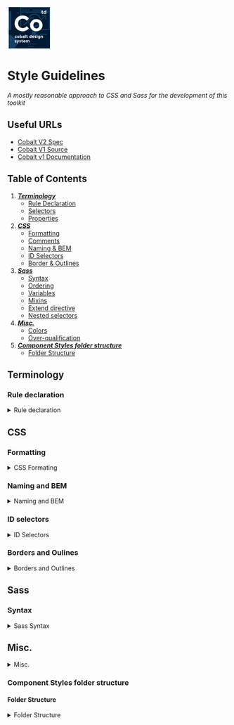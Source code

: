 <img src="cobalt.png" height="100" width="100"/>

# Style Guidelines

*A mostly reasonable approach to CSS and Sass for the development of this toolkit*

## Useful URLs

- [Cobalt V2 Spec](https://talkdesk.atlassian.net/wiki/spaces/COB/pages/1161036646/)
- [Cobalt V1 Source](https://github.com/Talkdesk/cobalt_design/)
- [Cobalt v1 Documentation](https://cobalt-design.talkdeskapp.com/)


## Table of Contents

  1. ***[Terminology](#terminology)***
      - [Rule Declaration](#rule-declaration)
      - [Selectors](#selectors)
      - [Properties](#properties)
  1. ***[CSS](#css)***
      - [Formatting](#formatting)
      - [Comments](#comments)
      - [Naming & BEM](#naming-and-bem)
      - [ID Selectors](#id-selectors)
      - [Border & Outlines](#border-and-outlines)
  1. ***[Sass](#sass)***
      - [Syntax](#syntax)
      - [Ordering](#ordering-of-property-declarations)
      - [Variables](#variables)
      - [Mixins](#mixins)
      - [Extend directive](#extend-directive)
      - [Nested selectors](#nested-selectors)
  1. ***[Misc.](#misc)***
      - [Colors](#colors)
      - [Over-qualification](#over-qualification)
  1. ***[Component Styles folder structure](#component-styles-folder-structure)***
      - [Folder Structure](#folder-structure)

## Terminology

### Rule declaration

<details>

<summary>Rule declaration</summary>

A “_rule declaration_” is the name given to a selector (or a group of selectors) with an accompanying group of properties. Here's an example:

```scss
.co-button {
  ...
  position: relative;
  min-height: 42px;
  ...
}
```

### Selectors

In a rule declaration, “_selectors_" are the bits that determine which elements in the _DOM tree_ will be styled by the defined properties. Selectors can match HTML elements, as well as an element's _class_, _ID_, or any of its attributes. Here are some examples of selectors:

```scss
.co-button {
  /* ... */
}

[aria-hidden] {
  /* ... */
}
```

### Properties

Finally, properties are what give the selected elements of a rule declaration their style. Properties are key-value pairs, and a rule declaration can contain one or more property declarations. Property declarations look like this:

```scss
/* some selector */ {
  position: relative;
  display: block;
}
```

</details>

## CSS

### Formatting

<details>

<summary>CSS Formating</summary>

- Use soft tabs (2 spaces) for indentation.
- Use dashes over camelCasing in class names. Underscores are OK if you're using BEM (see [BEM](#bem) below).
- When using multiple selectors in a rule declaration, give each selector its own line.
- Put a space before the opening brace `{` in rule declarations.
- In properties, put a space after, but not before, the `:` character.
- Put closing braces `}` of rule declarations on a new line.
- Put blank lines between rule declarations and between logical groups of properties.
- Do not use ID selectors (ever *).

\* - special exception is made for Cobalt Reacts Portals

***Bad***

```scss
.co-button {
  position: relative;
  min-height: 42px; ... }

.no, .nope, .not_good {
    // ...
}

#lol-no {
  // ...
}
```

***Good***

```scss
.co-button {
  position: relative;
  min-height: 42px;
  ...
}

.one,
.selector,
.per-line {
  // ...
}
```

**Property Ordering Declaration**

***Good***

```scss
.co-button {
  @include type-setting(smll);
  @include font-weight(medium);
  box-sizing: border-box;
  position: relative;
  display: inline-flex;
  justify-content: center;
  align-items: center;
  line-height: initial;
  vertical-align: middle;
  min-height: 42px;
  padding: 0 24px;
  border-radius: $border-radius;
  ...
}
```

***Acceptable***

```scss
.co-button {
  @include type-setting(small);
  @include font-weight(medium);

  box-sizing: border-box;
  position: relative;
  display: inline-flex;

  justify-content: center;
  align-items: center;
  line-height: initial;
  vertical-align: middle;

  min-height: 42px;
  padding: 0 24px;
  border-radius: $border-radius;
  ...
}
```

- Although, while not fully enforced, divide properties in logical groups within a selector block, in the following order:
  - Layout properties
  - Element geometry properties
  - Cosmetic properties
  - Behavioural properties
- Prefer line comments (`//` in Sass-land) to block comments.
- Prefer comments on their own line. Avoid end-of-line comments.
- Write detailed comments for code that isn't self-documenting:
  - Uses of z-index
  - Compatibility or browser-specific hacks

</details>

### Naming and BEM

<details>

<summary>Naming and BEM</summary>

All styles developed through Cobalts Design System should be prefixed with `co-`. This communicates that the class developed specifically in/from this project and used only in its scope.

```scss
.co-card { }

.co-card--featured { }

.co-card__title { }

.co-card__content { }

.co--small {}
```

We encourage the use of BEM notation for these reasons:

- It helps create clear, strict relationships between CSS and HTML
- It helps us create reusable, composable components
- It allows for less nesting and lower specificity
- It helps in building scalable stylesheets

***BEM***, or “_Block-Element-Modifier_”, is a _naming convention_ for classes in _HTML_ and _CSS_. It was originally developed by _Yandex_ with large codebases and scalability in mind, and can serve as a solid set of guidelines for implementing _OOCSS_.

- CSS Trick's [BEM 101](https://css-tricks.com/bem-101/)
- Harry Roberts' [introduction to BEM](http://csswizardry.com/2013/01/mindbemding-getting-your-head-round-bem-syntax/)

***Example***

```html
<article class="co-card co-card--featured">

  <h1 class="co-card__title">GLorem ipsum dolor</h1>

  <div class="co-card__content">
    <p>Vestibulum id ligula porta felis euismod semper.</p>
  </div>

</article>
```

```css
.co-card { }

.co-card--featured { }

.co-card__title { }

.co-card__content { }
```

- `.co-card` is the “block” and represents the higher-level component
- `.co-card__title` is an “element” and represents a descendant of `.co-card` that helps compose the block as a whole.
- `.co-card--featured` is a “modifier” and represents a different state or variation on the `.co-card` block.
- However in select use cases `.co-card.co--small` (even though it's an overqualification) is allowed - this is referrend within the theam as a global modiffier with a specific context;

</details>

### ID selectors

<details>

<summary>ID Selectors</summary>

While it is possible to select elements by ID in CSS, it should generally be considered an anti-pattern. ID selectors introduce an unnecessarily high level of [specificity](https://developer.mozilla.org/en-US/docs/Web/CSS/Specificity) to your rule declarations, and they are not reusable.

For more on this subject, read [CSS Wizardry's article](http://csswizardry.com/2014/07/hacks-for-dealing-with-specificity/) on dealing with specificity.

</details>

### Borders and Oulines

<details>

<summary>Borders and Outlines</summary>

Since we do not know at first glance wether an certer border/outline or any other similar property is going to be transitioned it is deemed best practice to avoid _named_ empty values
Use `0` instead of `none` to specify that a style has no border:

***Bad***

```scss
.big-no-no {
  border: none;
}
```

***Good***

```scss
.good {
  border: 0;
}
```

</details>

## Sass

### Syntax

<details>

<summary>Sass Syntax</summary>

- Use the `.scss` syntax, never the original `.sass` syntax
- Order your regular CSS and `@include` declarations logically (see below)

### Ordering of property declarations

1. Property declarations

    List all standard property declarations, anything that isn't an `@include` or a nested selector.

    ```scss
    .co-button {
      background: var(--primary-600);
      // ...
    }
    ```

2. `@include` declarations & variables

    Grouping `@include`s at the start makes it easier to read the entire selector as well as allow for easier overriding of a giver elements styles.

    ```scss
    .co-button {
      @include example-mixin-include();
      // ...
      background-color: var(--primary-600);
      transition: background $default-anim-duration $default-anim-timing;
      // ...
    }
    ```

3. Nested selectors

    Nested selectors, _if necessary_, go last, and nothing goes after them. Add empty line between your rule declarations and nested selectors, as well as between adjacent nested selectors. Apply the same guidelines as above to your nested selectors.

    ```scss
    .co-button {
      //...

      &.co-button--modifier {
        margin-right: 10px;
      }
    }
    ```

### Variables

Use dash-cased variable names (e.g. `$my-variable`) over camelCased or snake_cased variable names. It is acceptable to prefix variable names that are intended to be used only within the same file with an underscore (e.g. `$_my-variable`).

### Mixins

Mixins should be used to DRY up your code, add clarity, or abstract complexity--in much the same way as well-named functions. Mixins that accept no arguments can be useful for this, but note that if you are not compressing your payload (e.g. gzip), this may contribute to unnecessary code duplication in the resulting styles.

### Extend directive

`@extend` should be minimized because it has unintuitive behavior, especially when used with nested selectors. Instead resort to placeholders (using the notation provided below) if the `@extend` behavior is required to help DRY your code and have a single source of truth.

### Nested selectors

***Do not nest selectors more than two levels deep!**

```scss
.main-container {
  .content {
    // STOP!
  }
}
```

When selectors become this long, you're likely writing CSS that is:

- Strongly coupled to the HTML (fragile) *—OR—*
- Overly specific (powerful) *—OR—*
- Not reusable

Again: ***never nest ID selectors!**

If you must use an ID selector in the first place (and you should really try not to), they should never be nested. If you find yourself doing this, you need to revisit your markup, or figure out why such strong specificity is needed. If you are writing well formed HTML and CSS, you should **never** need to do this.

</details>

## Misc.

<details>

<summary>Misc.</summary>

### Colors

**Prefer longhand uppercase version of HEX colors whenever possible as it improves searchability.**

***Bad***

```scss
.wrong {
  background-color: #FFFFF;
}

.not-it-either {
  background-color: rgba(255,0,0,1);
}
```

***Good***

```scss
.correct {
  background-color: #FFFFFF;
}

.ta-da {
  background-color: #FF0000;
}
```

***Best***

```scss
.co-button {
  background-color: var(--primary-600);
}
```


### Over-qualification

***Avoid selector over-qualification***

CSS over-qualification of selectors adds unnecessary complexity and makes it harder to maintain simple styles.
If global styling is required opt for a classless approach, unless it's you absolutely require a more specific selector. (i.e. creating a global reset styles file or set of rules) (*)

***Bad***

```scss
a.wrong-link {
  text-decoration: underline;
}
```

***Good***

```scss
.correct-link {
  text-decoration: underline;
}
// OR (*)
a {
  text-decoration: underline;
}
```

</details>

### Component Styles folder structure

#### Folder Structure


<!-- @TODO: make clear colors, imports and forlder structure will be fundamentally different here!!! (review new REPO - ask Nuno Maia or Daniel Sil) -->

<details>

<summary>Folder Structure</summary>

**WARNING:** _Do note that the folder structure is going to change moving on to Cobalt Design's V2 - and this is only a guideline for the existing folder structure and folder/file creation rules._

Everything you need is inside the _source_ folder`

- `sourc/assets` contains all the images and icons that Cobalt needs
- `sourc/sass` contains the SCSS files that will be the source to generate the CSS bundle.
- `source/web` contains the files that will be the source to generate the static web site and the components examples and documentation.

Rules to follow when organizing Components (`scss folder`).

- When a component has dependencies of another components, it needs to be on its own folder, under its parent.
- The main style file should be the component's name. This file is imported by `main.scss`. This should import all dependencies files. _(check navbar example)_.
- If the component is compatible with global modifiers, its scss needs to be placed on a separate file named `global-modifiers.scss`.
- All dependencies file should be prepended with the component's name followed by `-dependencyName`.

<br>

***See the structure example below:**

```bash
...

CHANGELOG.md
/source
|-- /sass
    |-- /component
        |-- _component.scss
        |-- _component-dependencyA.scss
        |-- _component-global-modifiers.scss(*)
...
```
\* - (this needs to be the last to be imported.)
</details>
